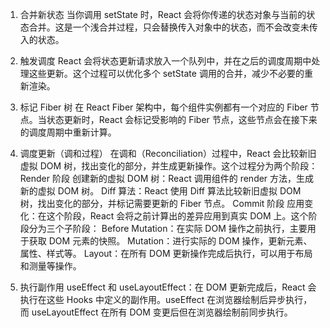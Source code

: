 1. 合并新状态
   当你调用 setState 时，React 会将你传递的状态对象与当前的状态合并。这是一个浅合并过程，只会替换传入对象中的状态，而不会改变未传入的状态。

2. 触发调度
   React 会将状态更新请求放入一个队列中，并在之后的调度周期中处理这些更新。这个过程可以优化多个 setState 调用的合并，减少不必要的重新渲染。

3. 标记 Fiber 树
   在 React Fiber 架构中，每个组件实例都有一个对应的 Fiber 节点。当状态更新时，React 会标记受影响的 Fiber 节点，这些节点会在接下来的调度周期中重新计算。

4. 调度更新（调和过程）
   在调和（Reconciliation）过程中，React 会比较新旧虚拟 DOM 树，找出变化的部分，并生成更新操作。这个过程分为两个阶段：
   Render 阶段
   创建新的虚拟 DOM 树：React 调用组件的 render 方法，生成新的虚拟 DOM 树。
   Diff 算法：React 使用 Diff 算法比较新旧虚拟 DOM 树，找出变化的部分，并标记需要更新的 Fiber 节点。
   Commit 阶段
   应用变化：在这个阶段，React 会将之前计算出的差异应用到真实 DOM 上。这个阶段分为三个子阶段：
   Before Mutation：在实际 DOM 操作之前执行，主要用于获取 DOM 元素的快照。
   Mutation：进行实际的 DOM 操作，更新元素、属性、样式等。
   Layout：在所有 DOM 更新操作完成后执行，可以用于布局和测量等操作。
5. 执行副作用
   useEffect 和 useLayoutEffect：在 DOM 更新完成后，React 会执行在这些 Hooks 中定义的副作用。useEffect 在浏览器绘制后异步执行，而 useLayoutEffect 在所有 DOM 变更后但在浏览器绘制前同步执行。
